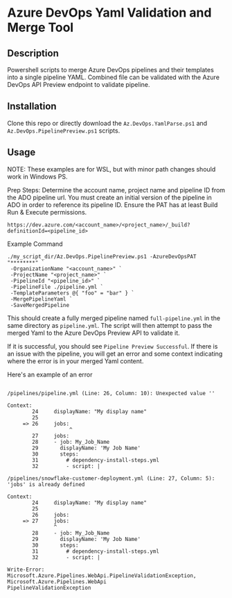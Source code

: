 # Azure DevOps Yaml Validation and Merge Tool

## Description

Powershell scripts to merge Azure DevOps pipelines and their templates into a single pipeline YAML. Combined file can be validated with the Azure DevOps API Preview endpoint to validate pipeline. 

## Installation

Clone this repo or directly download the `Az.DevOps.YamlParse.ps1` and `Az.DevOps.PipelinePreview.ps1` scripts.

## Usage

NOTE: These examples are for WSL, but with minor path changes should work in Windows PS.

Prep Steps:
Determine the account name, project name and pipeline ID from the ADO pipeline url. You must create an initial version of the pipeline in ADO in order to reference its pipeline ID. Ensure the PAT has at least Build Run & Execute permissions.

`https://dev.azure.com/<account_name>/<project_name>/_build?definitionId=<pipeline_id>`

Example Command

```
./my_script_dir/Az.DevOps.PipelinePreview.ps1 -AzureDevOpsPAT "********" `
 -OrganizationName "<account_name>" `
 -ProjectName "<project_name>" `
 -PipelineId "<pipeline_id>" `
 -PipelineFile ./pipeline.yml `
 -TemplateParameters @{ "foo" = "bar" } `
 -MergePipelineYaml `
 -SaveMergedPipeline
```

This should create a fully merged pipeline named `full-pipeline.yml` in the same directory as `pipeline.yml`. The script will then attempt to pass the merged Yaml to the Azure DevOps Preview API to validate it.

If it is successful, you should see `Pipeline Preview Successful`. If there is an issue with the pipeline, you will get an error and some context indicating where the error is in your merged Yaml content.

Here's an example of an error

```
                                                                                                                        
/pipelines/pipeline.yml (Line: 26, Column: 10): Unexpected value ''

Context:
        24     displayName: "My display name"
        25 
     => 26     jobs:
                    ^
        27     jobs:
        28     - job: My_Job_Name
        29       displayName: 'My Job Name'
        30       steps:
        31         # dependency-install-steps.yml
        32         - script: |

/pipelines/snowflake-customer-deployment.yml (Line: 27, Column: 5): 'jobs' is already defined

Context:
        24     displayName: "My display name"
        25 
        26     jobs:
     => 27     jobs:
               ^
        28     - job: My_Job_Name
        29       displayName: 'My Job Name'
        30       steps:
        31         # dependency-install-steps.yml
        32         - script: |

Write-Error: 
Microsoft.Azure.Pipelines.WebApi.PipelineValidationException, Microsoft.Azure.Pipelines.WebApi
PipelineValidationException
```